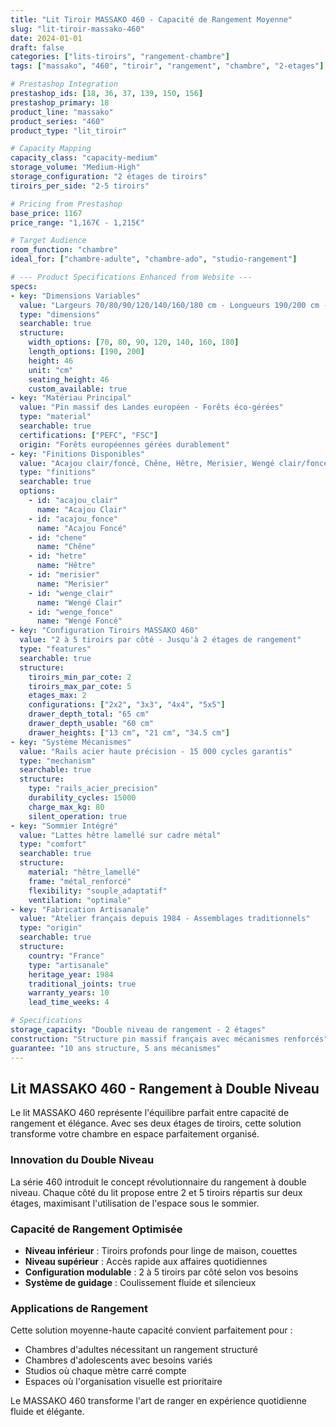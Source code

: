 ```yaml
---
title: "Lit Tiroir MASSAKO 460 - Capacité de Rangement Moyenne"
slug: "lit-tiroir-massako-460"
date: 2024-01-01
draft: false
categories: ["lits-tiroirs", "rangement-chambre"]
tags: ["massako", "460", "tiroir", "rangement", "chambre", "2-etages"]

# Prestashop Integration
prestashop_ids: [18, 36, 37, 139, 150, 156]
prestashop_primary: 18
product_line: "massako"
product_series: "460"
product_type: "lit_tiroir"

# Capacity Mapping
capacity_class: "capacity-medium"
storage_volume: "Medium-High"
storage_configuration: "2 étages de tiroirs"
tiroirs_per_side: "2-5 tiroirs"

# Pricing from Prestashop
base_price: 1167
price_range: "1,167€ - 1,215€"

# Target Audience
room_function: "chambre"
ideal_for: ["chambre-adulte", "chambre-ado", "studio-rangement"]

# --- Product Specifications Enhanced from Website ---
specs:
- key: "Dimensions Variables"
  value: "Largeurs 70/80/90/120/140/160/180 cm - Longueurs 190/200 cm - Hauteur 46 cm"
  type: "dimensions"
  searchable: true
  structure:
    width_options: [70, 80, 90, 120, 140, 160, 180]
    length_options: [190, 200]
    height: 46
    unit: "cm"
    seating_height: 46
    custom_available: true
- key: "Matériau Principal"
  value: "Pin massif des Landes européen - Forêts éco-gérées"
  type: "material"
  searchable: true
  certifications: ["PEFC", "FSC"]
  origin: "Forêts européennes gérées durablement"
- key: "Finitions Disponibles"
  value: "Acajou clair/foncé, Chêne, Hêtre, Merisier, Wengé clair/foncé"
  type: "finitions"
  searchable: true
  options:
    - id: "acajou_clair"
      name: "Acajou Clair"
    - id: "acajou_fonce"
      name: "Acajou Foncé"
    - id: "chene"
      name: "Chêne"
    - id: "hetre"
      name: "Hêtre"
    - id: "merisier"
      name: "Merisier"
    - id: "wenge_clair"
      name: "Wengé Clair"
    - id: "wenge_fonce"
      name: "Wengé Foncé"
- key: "Configuration Tiroirs MASSAKO 460"
  value: "2 à 5 tiroirs par côté - Jusqu'à 2 étages de rangement"
  type: "features"
  searchable: true
  structure:
    tiroirs_min_par_cote: 2
    tiroirs_max_par_cote: 5
    etages_max: 2
    configurations: ["2x2", "3x3", "4x4", "5x5"]
    drawer_depth_total: "65 cm"
    drawer_depth_usable: "60 cm"
    drawer_heights: ["13 cm", "21 cm", "34.5 cm"]
- key: "Système Mécanismes"
  value: "Rails acier haute précision - 15 000 cycles garantis"
  type: "mechanism"
  searchable: true
  structure:
    type: "rails_acier_precision"
    durability_cycles: 15000
    charge_max_kg: 80
    silent_operation: true
- key: "Sommier Intégré"
  value: "Lattes hêtre lamellé sur cadre métal"
  type: "comfort"
  searchable: true
  structure:
    material: "hêtre_lamellé"
    frame: "métal_renforcé"
    flexibility: "souple_adaptatif"
    ventilation: "optimale"
- key: "Fabrication Artisanale"
  value: "Atelier français depuis 1984 - Assemblages traditionnels"
  type: "origin"
  searchable: true
  structure:
    country: "France"
    type: "artisanale"
    heritage_year: 1984
    traditional_joints: true
    warranty_years: 10
    lead_time_weeks: 4

# Specifications
storage_capacity: "Double niveau de rangement - 2 étages"
construction: "Structure pin massif français avec mécanismes renforcés"
guarantee: "10 ans structure, 5 ans mécanismes"
---
```


## Lit MASSAKO 460 - Rangement à Double Niveau

Le lit MASSAKO 460 représente l'équilibre parfait entre capacité de rangement et élégance. Avec ses deux étages de tiroirs, cette solution transforme votre chambre en espace parfaitement organisé.

### Innovation du Double Niveau

La série 460 introduit le concept révolutionnaire du rangement à double niveau. Chaque côté du lit propose entre 2 et 5 tiroirs répartis sur deux étages, maximisant l'utilisation de l'espace sous le sommier.

### Capacité de Rangement Optimisée

- **Niveau inférieur** : Tiroirs profonds pour linge de maison, couettes
- **Niveau supérieur** : Accès rapide aux affaires quotidiennes
- **Configuration modulable** : 2 à 5 tiroirs par côté selon vos besoins
- **Système de guidage** : Coulissement fluide et silencieux

### Applications de Rangement

Cette solution moyenne-haute capacité convient parfaitement pour :
- Chambres d'adultes nécessitant un rangement structuré
- Chambres d'adolescents avec besoins variés
- Studios où chaque mètre carré compte
- Espaces où l'organisation visuelle est prioritaire

Le MASSAKO 460 transforme l'art de ranger en expérience quotidienne fluide et élégante.